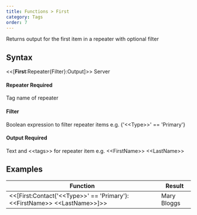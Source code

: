 ```yaml
---
title: Functions > First
category: Tags
order: 7
---
```


Returns output for the first item in a repeater with optional filter

## Syntax

&lt;&lt;[**First**:Repeater{Filter}:Output]&gt;&gt; <span class="badge platform">Server</span>

#### Repeater <span class="badge platform">Required</span>
Tag name of repeater

#### Filter
Boolean expression to filter repeater items e.g. {&apos;&lt;&lt;Type&gt;&gt;&apos; == &apos;Primary&apos;}

#### Output <span class="badge platform">Required</span>
Text and &lt;&lt;tags&gt;&gt; for repeater item e.g. &lt;&lt;FirstName&gt;&gt; &lt;&lt;LastName&gt;&gt;

## Examples

|Function|Result|
|---|---|
|&lt;&lt;[First:Contact{&apos;&lt;&lt;Type&gt;&gt;&apos; == &apos;Primary&apos;}:&lt;&lt;FirstName&gt;&gt; &lt;&lt;LastName&gt;&gt;]&gt;&gt;|Mary Bloggs|
